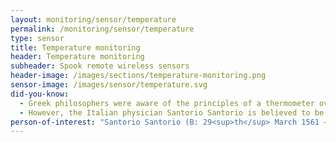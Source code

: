 ```yaml
---
layout: monitoring/sensor/temperature
permalink: /monitoring/sensor/temperature
type: sensor
title: Temperature monitoring
header: Temperature monitoring
subheader: Spook remote wireless sensors
header-image: /images/sections/temperature-monitoring.png
sensor-image: /images/sensor/temperature.svg
did-you-know:
  - Greek philosophers were aware of the principles of a thermometer over two thousand years ago when Philo (20 B.C. – 50 A.D.) who was a Jewish philosopher recorded early experiments on the expansion of air with heat. He designed a tube connected to a hollow sphere which was extended over a jug of water. The hollow sphere reacted to being heated by the water. 
  - However, the Italian physician Santorio Santorio is believed to be the inventor of the first thermometer in the form of a thermoscope although his famous colleague and friend Galileo Galilei is thought to have been a major contributor to the instruments design.
person-of-interest: "Santorio Santorio (B: 29<sup>th</sup> March 1561 – D: 22<sup>nd</sup> February 1636)"
---
```

